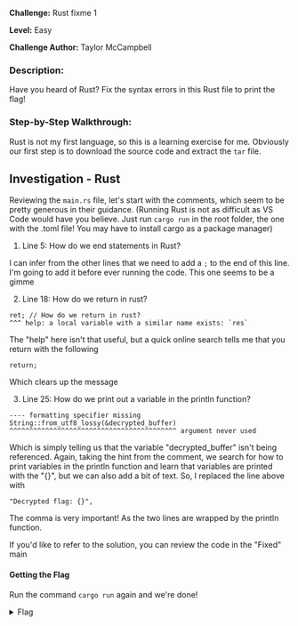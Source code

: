 **Challenge:** Rust fixme 1

**Level:** Easy

**Challenge Author:** Taylor McCampbell

### Description: 
Have you heard of Rust? Fix the syntax errors in this Rust file to print the flag!

### Step-by-Step Walkthrough:
Rust is not my first language, so this is a learning exercise for me. Obviously our first step is to download the source code and extract the `tar` file. 

## Investigation - Rust
Reviewing the `main.rs` file, let's start with the comments, which seem to be pretty generous in their guidance. (Running Rust is not as difficult as VS Code would have you believe. Just run ```cargo run``` in the root folder, the one with the .toml file! You may have to install cargo as a package manager)

1. Line 5:  How do we end statements in Rust?

I can infer from the other lines that we need to add a `;` to the end of this line. I'm going to add it before ever running the code. This one seems to be a gimme

2. Line 18: How do we return in rust?

```
ret; // How do we return in rust?
^^^ help: a local variable with a similar name exists: `res`
```

The "help" here isn't that useful, but a quick online search tells me that you return with the following

```return;```

Which clears up the message

3. Line 25: How do we print out a variable in the println function? 

```
---- formatting specifier missing
String::from_utf8_lossy(&decrypted_buffer)
^^^^^^^^^^^^^^^^^^^^^^^^^^^^^^^^^^^^^^^^^^ argument never used
```

Which is simply telling us that the variable "decrypted_buffer" isn't being referenced. Again, taking the hint from the comment, we search for how to print variables in the println function and learn that variables are printed with the "{}", but we can also add a bit of text. So, I replaced the line above with

```
"Decrypted flag: {}",
```

The comma is very important! As the two lines are wrapped by the println function.

If you'd like to refer to the solution, you can review the code in the "Fixed" main

#### Getting the Flag
Run the command ```cargo run``` again and we're done!

<details><summary>Flag</summary>
    <pre>
    picoCTF{4r3_y0u_4_ru$t4c30n_n0w?}
    </pre>
   </details>